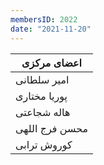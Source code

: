 ```yaml
---
membersID: 2022
date: "2021-11-20"
---
```


| اعضای مرکزی |
| ----------- |
| امیر سلطانی    |
| پوریا مختاری   |
| هاله شجاعتی    |
| محسن فرج اللهی |
| کوروش ترابی    |
